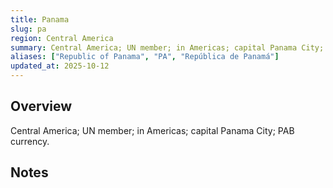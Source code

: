 ```yaml
---
title: Panama
slug: pa
region: Central America
summary: Central America; UN member; in Americas; capital Panama City; PAB currency.
aliases: ["Republic of Panama", "PA", "República de Panamá"]
updated_at: 2025-10-12
---
```


## Overview

Central America; UN member; in Americas; capital Panama City; PAB currency.

## Notes

<!-- Add your first note below -->
